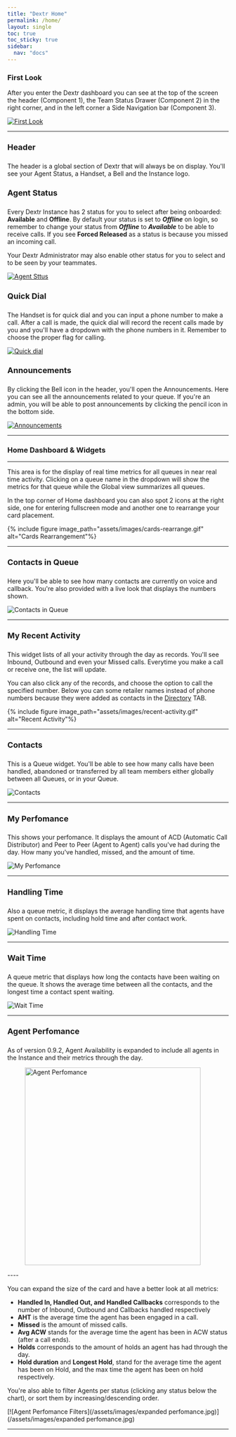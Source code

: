 ```yaml
---
title: "Dextr Home"
permalink: /home/
layout: single
toc: true
toc_sticky: true
sidebar: 
  nav: "docs"
---
```


### First Look

After you enter the Dextr dashboard you can see at the top of the screen the header (Component 1), the Team Status Drawer (Component 2) in the right corner, and in the left corner a Side Navigation bar (Component 3).

[![First Look](/assets/images/first-look.jpg)](/assets/images/first-look.jpg)

----

#### Header

The header is a global section of Dextr that will always be on display. You'll see your Agent Status, a Handset, a Bell and the Instance logo.

#### Agent Status

Every Dextr Instance has 2 status for you to select after being onboarded: **Available** and **Offline**. By default your status is set to ***Offline*** on login, so remember to change your status from ***Offline*** to ***Available*** to be able to receive calls.  If you see **Forced Released** as a status is because you missed an incoming call. 

Your Dextr Administrator may also enable other status for you to select and to be seen by your teammates.

[![Agent Sttus](/assets/images/agent-status.jpg)](/assets/images/agent-status.jpg)

#### Quick Dial


The Handset is for quick dial and you can input a phone number to make a call. After a call is made, the quick dial will record the recent calls made by you and you'll have a dropdown with the phone numbers in it. Remember to choose the proper flag for calling.

[![Quick dial](/assets/images/quick-dial.jpg)](/assets/images/quick-dial.jpg)

#### Announcements

By clicking the Bell icon in the header, you'll open the Announcements. Here you can see all the announcements related to your queue. If you're an admin, you will be able to post announcements by clicking the pencil icon in the bottom side.

[![Announcements](/assets/images/announcements.jpg)](/assets/images/announcements.jpg)

----

### Home Dashboard & Widgets
----

This area is for the display of real time metrics for all queues in near real time activity. Clicking on a queue name in the dropdown will show the metrics for that queue while the Global view summarizes all queues. 

In the top corner of Home dashboard you can also spot 2 icons at the right side, one for entering fullscreen mode and another one to rearrange your card placement.

{% include figure image_path="assets/images/cards-rearrange.gif" alt="Cards Rearrangement"%}

----

#### Contacts in Queue

Here you'll be able to see how many contacts are currently on voice and callback. You're also provided with a live look that displays the numbers shown. 

![Contacts in Queue](/assets/images/contact-queue.jpg)

----

#### My Recent Activity

This widget lists of all your activity through the day as records. You'll see Inbound, Outbound and even your Missed calls. Everytime you make a call or receive one, the list will update.

You can also click any of the records, and choose the option to call the specified number. Below you can some retailer names instead of phone numbers because they were added as contacts in the [Directory](/directory/) TAB.

{% include figure image_path="assets/images/recent-activity.gif" alt="Recent Activity"%}

----

#### Contacts

This is a Queue widget. You'll be able to see how many calls have been handled, abandoned or transferred by all team members either globally between all Queues, or in your Queue.

![Contacts](/assets/images/contacts.jpg)

----

#### My Perfomance

This shows your perfomance. It displays the amount of ACD (Automatic Call Distributor) and Peer to Peer (Agent to Agent) calls you've had during the day. How many you've handled, missed, and the amount of time.

![My Perfomance](/assets/images/my-perfomance.jpg)

----

#### Handling Time

Also a queue  metric, it displays the average handling time that agents have spent on contacts, including hold time and after contact work.

![Handling Time](/assets/images/handling-time.jpg)

----

#### Wait Time

A queue metric that displays how long the contacts have been waiting on the queue. It shows the average time between all the contacts, and the longest time a contact spent waiting.

![Wait Time](/assets/images/wait-time.jpg)

----

#### Agent Perfomance

As of version 0.9.2, Agent Availability is expanded to include all agents in the Instance and their metrics through the day.

<figure>
   <a href="/assets/images/agent perfomance.jpg">
   <img src="{{ '/assets/images/agent perfomance.jpg' }}" alt="Agent Perfomance" style="height: 450px; width: 400px">
   </a>
</figure>
----

You can expand the size of the card and have a better look at all metrics:

- **Handled In, Handled Out, and Handled Callbacks** corresponds to the number of Inbound, Outbound and Callbacks handled respectively
- **AHT** is the average time the agent has been engaged in a call.
- **Missed** is the amount of missed calls. 
- **Avg ACW** stands for the average time the agent has been in ACW status (after a call ends). 
- **Holds** corresponds to the amount of holds an agent has had through the day.
- **Hold duration** and **Longest Hold**, stand for the average time the agent has been on Hold, and the max time the agent has been on hold respectively.

You're also able to filter Agents per status (clicking any status below the chart), or sort them by increasing/descending order.

[![Agent Perfomance Filters](/assets/images/expanded perfomance.jpg)](/assets/images/expanded perfomance.jpg)

----

<style>
   h4 {
      font-size: 18px;
   }
</style>




